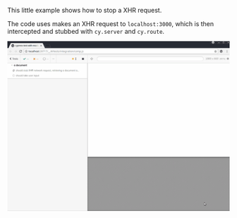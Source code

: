 This little example shows how to stop a XHR request.

The code uses makes an XHR request to `localhost:3000`, which is then intercepted and stubbed with `cy.server` and `cy.route`.

![Animation](animation.gif)
